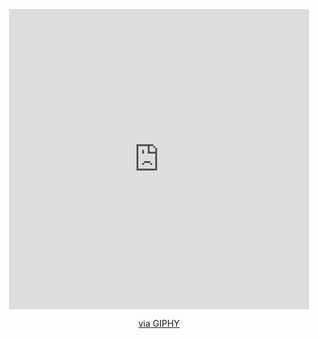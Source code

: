 <div id="header" align="center">
  <iframe src="https://giphy.com/embed/Nvkh8bPp7tVGTFsb5F" width="480" height="480" frameBorder="0" class="giphy-embed" allowFullScreen></iframe><p><a href="https://giphy.com/gifs/happy-illustration-cartoon-Nvkh8bPp7tVGTFsb5F">via GIPHY</a></p>
</div>
